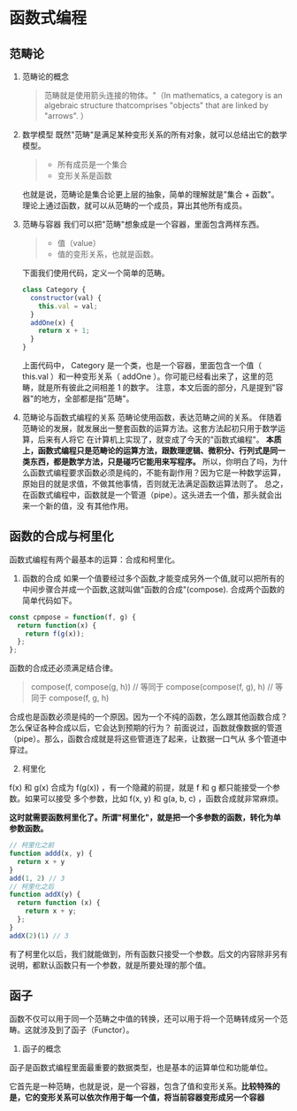 # 函数式编程

## 范畴论

1. 范畴论的概念
   > 范畴就是使⽤箭头连接的物体。"（In mathematics, a category is an algebraic structure thatcomprises "objects" that are linked by "arrows". ）
2. 数学模型
   既然"范畴"是满⾜某种变形关系的所有对象，就可以总结出它的数学模型。

   > - 所有成员是⼀个集合
   > - 变形关系是函数

   也就是说，范畴论是集合论更上层的抽象，简单的理解就是"集合 + 函数"。
   理论上通过函数，就可以从范畴的⼀个成员，算出其他所有成员。

3. 范畴与容器
   我们可以把"范畴"想象成是⼀个容器，⾥⾯包含两样东⻄。

   > - 值（value）
   > - 值的变形关系，也就是函数。

   下⾯我们使⽤代码，定义⼀个简单的范畴。

   ```javascript
   class Category {
     constructor(val) {
       this.val = val;
     }
     addOne(x) {
       return x + 1;
     }
   }
   ```

   上⾯代码中， Category 是⼀个类，也是⼀个容器，⾥⾯包含⼀个值（ this.val ）和⼀种变形关系（ addOne ）。你可能已经看出来了，这⾥的范畴，就是所有彼此之间相差 1 的数字。
   注意，本⽂后⾯的部分，凡是提到"容器"的地⽅，全部都是指"范畴"。

4. 范畴论与函数式编程的关系
   范畴论使⽤函数，表达范畴之间的关系。
   伴随着范畴论的发展，就发展出⼀整套函数的运算⽅法。这套⽅法起初只⽤于数学运算，后来有⼈将它
   在计算机上实现了，就变成了今天的"函数式编程"。
   **本质上，函数式编程只是范畴论的运算⽅法，跟数理逻辑、微积分、⾏列式是同⼀类东⻄，都是数学⽅法，只是碰巧它能⽤来写程序。**
   所以，你明⽩了吗，为什么函数式编程要求函数必须是纯的，不能有副作⽤？因为它是⼀种数学运算，
   原始⽬的就是求值，不做其他事情，否则就⽆法满⾜函数运算法则了。
   总之，在函数式编程中，函数就是⼀个管道（pipe）。这头进去⼀个值，那头就会出来⼀个新的值，没
   有其他作⽤。

## 函数的合成与柯⾥化

  函数式编程有两个最基本的运算：合成和柯⾥化。

   1. 函数的合成
   如果一个值要经过多个函数,才能变成另外一个值,就可以把所有的中间步骤合并成一个函数,这就叫做"函数的合成"(compose).
   合成两个函数的简单代码如下。

  ```javascript
  const cpmpose = function(f, g) {
    return function(x) {
      return f(g(x));
    };
  };
  ```

  函数的合成还必须满⾜结合律。

  > compose(f, compose(g, h))
  >  // 等同于
  > compose(compose(f, g), h)
  >  // 等同于
  > compose(f, g, h)

  合成也是函数必须是纯的⼀个原因。因为⼀个不纯的函数，怎么跟其他函数合成？怎么保证各种合成以后，它会达到预期的⾏为？
  前⾯说过，函数就像数据的管道（pipe）。那么，函数合成就是将这些管道连了起来，让数据⼀⼝⽓从
  多个管道中穿过。

  2. 柯⾥化

  f(x) 和 g(x) 合成为 f(g(x)) ，有⼀个隐藏的前提，就是 f 和 g 都只能接受⼀个参数。如果可以接受
  多个参数，⽐如 f(x, y) 和 g(a, b, c) ，函数合成就⾮常麻烦。

  **这时就需要函数柯⾥化了。所谓"柯⾥化"，就是把⼀个多参数的函数，转化为单参数函数。**

  ```javascript
  // 柯⾥化之前
  function addd(x, y) {
    return x + y
  }
  add(1, 2) // 3
  // 柯⾥化之后
  function addX(y) {
    return function (x) {
      return x + y;
    };
  }
  addX(2)(1) // 3
  ```

  有了柯⾥化以后，我们就能做到，所有函数只接受⼀个参数。后⽂的内容除⾮另有说明，都默认函数只有⼀个参数，就是所要处理的那个值。

## 函⼦

  函数不仅可以⽤于同⼀个范畴之中值的转换，还可以⽤于将⼀个范畴转成另⼀个范畴。这就涉及到了函⼦（Functor）。
  
  1. 函⼦的概念

  函⼦是函数式编程⾥⾯最重要的数据类型，也是基本的运算单位和功能单位。
  
  它⾸先是⼀种范畴，也就是说，是⼀个容器，包含了值和变形关系。**⽐较特殊的是，它的变形关系可以依次作⽤于每⼀个值，将当前容器变形成另⼀个容器**

